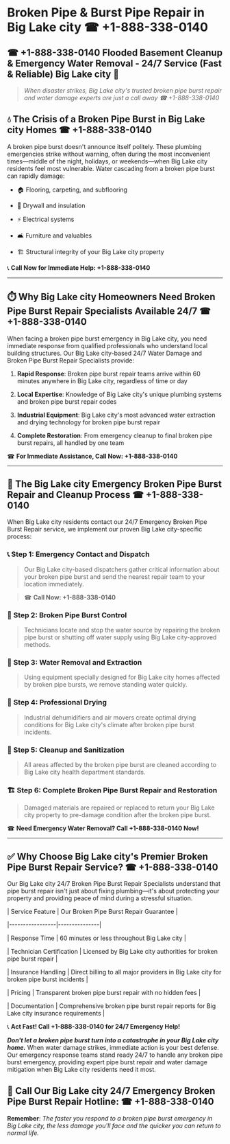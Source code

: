 # Broken Pipe & Burst Pipe Repair in Big Lake city ☎ +1-888-338-0140  
## ☎ +1-888-338-0140 Flooded Basement Cleanup & Emergency Water Removal - 24/7 Service (Fast & Reliable) Big Lake city 🚨  

> *When disaster strikes, Big Lake city's trusted broken pipe burst repair and water damage experts are just a call away ☎ +1-888-338-0140*  

## 💧 The Crisis of a Broken Pipe Burst in Big Lake city Homes ☎ +1-888-338-0140  

A broken pipe burst doesn't announce itself politely. These plumbing emergencies strike without warning, often during the most inconvenient times—middle of the night, holidays, or weekends—when Big Lake city residents feel most vulnerable. Water cascading from a broken pipe burst can rapidly damage:  

* 🏠 Flooring, carpeting, and subflooring  
* 🧱 Drywall and insulation  
* ⚡ Electrical systems  
* 🛋️ Furniture and valuables  
* 🏗️ Structural integrity of your Big Lake city property  

📞 **Call Now for Immediate Help: +1-888-338-0140**  

---  

## ⏱️ Why Big Lake city Homeowners Need Broken Pipe Burst Repair Specialists Available 24/7 ☎ +1-888-338-0140  

When facing a broken pipe burst emergency in Big Lake city, you need immediate response from qualified professionals who understand local building structures. Our Big Lake city-based 24/7 Water Damage and Broken Pipe Burst Repair Specialists provide:  

1. **Rapid Response**: Broken pipe burst repair teams arrive within 60 minutes anywhere in Big Lake city, regardless of time or day  
2. **Local Expertise**: Knowledge of Big Lake city's unique plumbing systems and broken pipe burst repair codes  
3. **Industrial Equipment**: Big Lake city's most advanced water extraction and drying technology for broken pipe burst repair  
4. **Complete Restoration**: From emergency cleanup to final broken pipe burst repairs, all handled by one team  

☎ **For Immediate Assistance, Call Now: +1-888-338-0140**  

---  

## 🔧 The Big Lake city Emergency Broken Pipe Burst Repair and Cleanup Process ☎ +1-888-338-0140  

When Big Lake city residents contact our 24/7 Emergency Broken Pipe Burst Repair service, we implement our proven Big Lake city-specific process:  

### 📞 Step 1: Emergency Contact and Dispatch  
> Our Big Lake city-based dispatchers gather critical information about your broken pipe burst and send the nearest repair team to your location immediately.  
> ☎ **Call Now: +1-888-338-0140**  

### 🚿 Step 2: Broken Pipe Burst Control  
> Technicians locate and stop the water source by repairing the broken pipe burst or shutting off water supply using Big Lake city-approved methods.  

### 🌊 Step 3: Water Removal and Extraction  
> Using equipment specially designed for Big Lake city homes affected by broken pipe bursts, we remove standing water quickly.  

### 💨 Step 4: Professional Drying  
> Industrial dehumidifiers and air movers create optimal drying conditions for Big Lake city's climate after broken pipe burst incidents.  

### 🧼 Step 5: Cleanup and Sanitization  
> All areas affected by the broken pipe burst are cleaned according to Big Lake city health department standards.  

### 🏗️ Step 6: Complete Broken Pipe Burst Repair and Restoration  
> Damaged materials are repaired or replaced to return your Big Lake city property to pre-damage condition after the broken pipe burst.  

☎ **Need Emergency Water Removal? Call +1-888-338-0140 Now!**  

---  

## ✅ Why Choose Big Lake city's Premier Broken Pipe Burst Repair Service? ☎ +1-888-338-0140  

Our Big Lake city 24/7 Broken Pipe Burst Repair Specialists understand that pipe burst repair isn't just about fixing plumbing—it's about protecting your property and providing peace of mind during a stressful situation.  

| Service Feature | Our Broken Pipe Burst Repair Guarantee |  
|-----------------|---------------|  
| Response Time | 60 minutes or less throughout Big Lake city |  
| Technician Certification | Licensed by Big Lake city authorities for broken pipe burst repair |  
| Insurance Handling | Direct billing to all major providers in Big Lake city for broken pipe burst incidents |  
| Pricing | Transparent broken pipe burst repair with no hidden fees |  
| Documentation | Comprehensive broken pipe burst repair reports for Big Lake city insurance requirements |  

📞 **Act Fast! Call +1-888-338-0140 for 24/7 Emergency Help!**  

***Don't let a broken pipe burst turn into a catastrophe in your Big Lake city home.*** When water damage strikes, immediate action is your best defense. Our emergency response teams stand ready 24/7 to handle any broken pipe burst emergency, providing expert pipe burst repair and water damage mitigation when Big Lake city residents need it most.  

## 📱 Call Our Big Lake city 24/7 Emergency Broken Pipe Burst Repair Hotline: ☎ +1-888-338-0140  

**Remember**: *The faster you respond to a broken pipe burst emergency in Big Lake city, the less damage you'll face and the quicker you can return to normal life.*